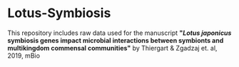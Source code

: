 # Lotus-Symbiosis


This repository includes raw data used for the manuscript **"_Lotus_ _japonicus_ symbiosis genes impact microbial interactions between symbionts and multikingdom commensal communities"**  by Thiergart & Zgadzaj et. al, 2019, mBio 
